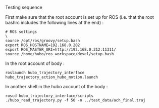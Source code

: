 Testing sequence

First make sure that the root account is set up for ROS (i.e. that the root bashrc includes the following lines at the end) :

    # ROS settings                                                                                                                                                              \
    source /opt/ros/groovy/setup.bash
    export ROS_HOSTNAME=192.168.0.202
    export ROS_MASTER_URI=http://192.168.0.212:11311/
    source /home/hubo/ros_workspace/devel/setup.bash

In the root account of body :

    roslaunch hubo_trajectory_interface hubo_trajectory_action_hubo_motion.launch

In another shell in the hubo account of the body :

    roscd hubo_trajectory_interface/scripts
    ./hubo_read_trajectory.py -f 50 -n ../test_data/ach_final.traj
